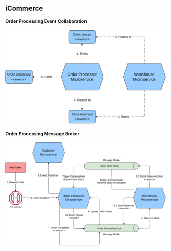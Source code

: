 ## iCommerce


#### Order Processing Event Collaboration
![](./docs/images/order_event_collaboration.jpg)


#### Order Processing Message Broker
![](docs/images/order_processing_message_broker.jpg)

